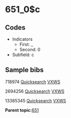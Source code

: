 # 651\_0$c

## Codes

-   Indicators
    -   First: \_
    -   Second: 0
-   Subfield: c

## Sample bibs

718974 [Quicksearch](https://search.library.yale.edu/catalog/718974) [VXWS](http://prodorbis.library.yale.edu:7014/vxws/GetHoldingsService?bibId=718974)

2694256 [Quicksearch](https://search.library.yale.edu/catalog/2694256) [VXWS](http://prodorbis.library.yale.edu:7014/vxws/GetHoldingsService?bibId=2694256)

13385345 [Quicksearch](https://search.library.yale.edu/catalog/13385345) [VXWS](http://prodorbis.library.yale.edu:7014/vxws/GetHoldingsService?bibId=13385345)

**Parent topic:**[651](../../tags/651/651.md)

